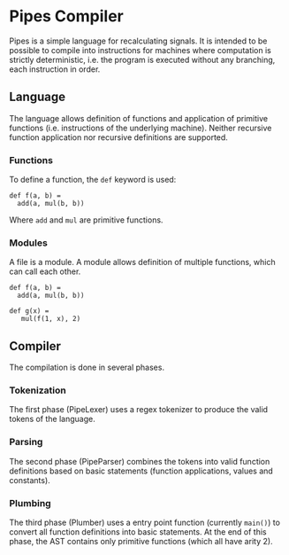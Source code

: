 # Pipes Compiler

Pipes is a simple language for recalculating signals. It is intended
to be possible to compile into instructions for machines where
computation is strictly deterministic, i.e. the program is executed
without any branching, each instruction in order.

## Language

The language allows definition of functions and application of
primitive functions (i.e. instructions of the underlying
machine). Neither recursive function application nor recursive
definitions are supported.

### Functions

To define a function, the `def` keyword is used:

```
def f(a, b) =
  add(a, mul(b, b))
```

Where `add` and `mul` are primitive functions.

### Modules

A file is a module. A module allows definition of multiple functions,
which can call each other.

```
def f(a, b) =
  add(a, mul(b, b))

def g(x) =
   mul(f(1, x), 2)
```

## Compiler

The compilation is done in several phases.

### Tokenization

The first phase (PipeLexer) uses a regex tokenizer to produce the
valid tokens of the language.

### Parsing

The second phase (PipeParser) combines the tokens into valid function
definitions based on basic statements (function applications, values
and constants).

### Plumbing

The third phase (Plumber) uses a entry point function (currently
`main()`) to convert all function definitions into basic
statements. At the end of this phase, the AST contains only primitive
functions (which all have arity 2).
